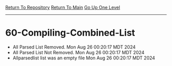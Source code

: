 [Return To Repository](https://github.com/DigitalWarrior/piholeparser/)
[Return To Main](https://github.com/DigitalWarrior/piholeparser/blob/master/RecentRunLogs/Mainlog.md)
[Go Up One Level](https://github.com/DigitalWarrior/piholeparser/blob/master/RecentRunLogs/TopLevelScripts/.md)
____________________________________
# 60-Compiling-Combined-List
* All Parsed List Removed. Mon Aug 26 00:20:17 MDT 2024
* All Parsed List Not Removed. Mon Aug 26 00:20:17 MDT 2024
* Allparsedlist list was an empty file Mon Aug 26 00:20:17 MDT 2024

